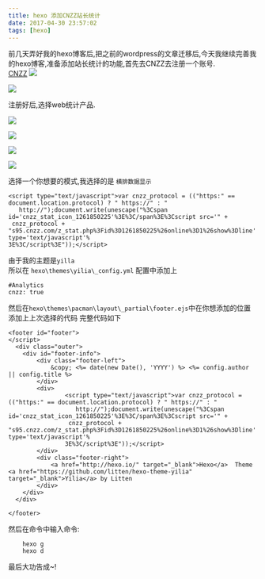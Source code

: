 ```yaml
---
title: hexo 添加CNZZ站长统计
date: 2017-04-30 23:57:02
tags: [hexo]
---
```


前几天弄好我的hexo博客后,把之前的wordpress的文章迁移后,今天我继续完善我的hexo博客,准备添加站长统计的功能,首先去CNZZ去注册一个账号.     
[CNZZ](https://www.umeng.com/ "CNZZ")
![](http://markdown-1252847423.file.myqcloud.com/AT07~%24~C0N%28GB2%40B1NX2KUD.png)       

<!--more-->
![](http://markdown-1252847423.file.myqcloud.com/%40PBYW0O9SZ%5D2Q%7B%7B%299US%29%7D6D.png)     

注册好后,选择web统计产品.

![](http://markdown-1252847423.file.myqcloud.com/%5BNG%244Q8N%5DC7MC1%7BO%7DHKHVM6.png)

![](http://markdown-1252847423.file.myqcloud.com/7JP%24X%25_4OO%29OF%2842%28B%28JQ%28I.png)

![](http://markdown-1252847423.file.myqcloud.com/%7D3%40N_RL_%7BWW_%24%7BUP1L%24L%7BU2.png)

![](http://markdown-1252847423.file.myqcloud.com/V%5DT%60ZC04TI%7D450Y6O0KE%25ZC.png)

选择一个你想要的模式,我选择的是 `横排数据显示`


	<script type="text/javascript">var cnzz_protocol = (("https:" == document.location.protocol) ? " https://" : "    
       http://");document.write(unescape("%3Cspan id='cnzz_stat_icon_1261850225'%3E%3C/span%3E%3Cscript src='" +    
     cnzz_protocol + "s95.cnzz.com/z_stat.php%3Fid%3D1261850225%26online%3D1%26show%3Dline' type='text/javascript'%  
	3E%3C/script%3E"));</script>   

由于我的主题是`yilla`     
所以在 `hexo\themes\yilia\_config.yml` 配置中添加上     
     
               

    #Analytics              
    cnzz: true 


然后在`hexo\themes\pacman\layout\_partial\footer.ejs`中在你想添加的位置添加上上次选择的代码 完整代码如下


	<footer id="footer">
	</script>
	  <div class="outer">
	    <div id="footer-info">
	    	<div class="footer-left">
	    		&copy; <%= date(new Date(), 'YYYY') %> <%= config.author || config.title %>
	    	</div>
			<div>
				  	<script type="text/javascript">var cnzz_protocol = (("https:" == document.location.protocol) ? " https://" : "    
				       http://");document.write(unescape("%3Cspan id='cnzz_stat_icon_1261850225'%3E%3C/span%3E%3Cscript src='" +    
				     cnzz_protocol + "s95.cnzz.com/z_stat.php%3Fid%3D1261850225%26online%3D1%26show%3Dline' type='text/javascript'%  
					3E%3C/script%3E"));</script> 
			</div>
	      	<div class="footer-right">
	      		<a href="http://hexo.io/" target="_blank">Hexo</a>  Theme <a href="https://github.com/litten/hexo-theme-yilia" target="_blank">Yilia</a> by Litten
	      	</div>
	    </div>
	  </div>
	  
	</footer>



然后在命令中输入命令:

		hexo g
		hexo d

最后大功告成~!